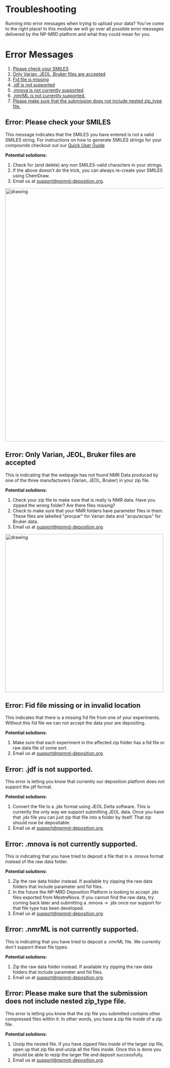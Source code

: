 # Troubleshooting

Running into error messages when trying to upload your data? You've come to the right place! In this module we will go over all possible error messages delivered by the NP-MRD platform and what they could mean for you.

# Error Messages
1. [Please check your SMILES](#error-please-check-your-smiles)
2. [Only Varian, JEOL, Bruker files are accepted](#error-only-varian-jeol-bruker-files-are-accepted)
3. [Fid file is missing](#error-fid-file-missing)
4. [.jdf is not supported](#error-jdf-is-not-supported)
5. [.mnova is not currently supported](#error-mnova-is-not-currently-supported)
6. [.nmrML is not currently supported.](#error-nmrml-is-not-currently-supported)
7. [Please make sure that the submission does not include nested zip_type file.](#error-please-make-sure-that-the-submission-does-not-include-nested-ziptype-file)


## **Error: Please check your SMILES**
This message indicates that the SMILES you have entered is not a valid SMILES string. For instructions on how to generate SMILES strings for your compounds checkout out our [Quick User Guide](index.md)

**Potential solutions:**

1. Check for (and delete) any non SMILES-valid characters in your strings.
2. If the above doesn't do the trick, you can always re-create your SMILES using ChemDraw.
3. Email us at support@npmrd-deposition.org.

<img src="https://user-images.githubusercontent.com/55040326/162302799-8a56f0e4-b6f9-4ab5-bd77-d76a8dd4eceb.png" alt="drawing" width="800"/>

## **Error: Only Varian, JEOL, Bruker files are accepted**
This is indicating that the webpage has not found NMR Data produced by one of the three manufacturers (Varian, JEOL, Bruker) in your zip file. 

**Potential solutions:**

1. Check your zip file to make sure that is really is NMR data. Have you zipped the wrong folder? Are there files missing?
2. Check to make sure that your NMR folders have parameter files in them. These files are labelled "procpar" for Varian data and "acqu/acqus" for Bruker data.
3. Email us at support@npmrd-deposition.org.

<img src="https://user-images.githubusercontent.com/55040326/162330960-e64253c8-d4a7-402b-b1d6-a95a70266899.png" alt="drawing" width="500"/>

## **Error: Fid file missing or in invalid location**
This indicates that there is a missing fid file from one of your experiments. Without this fid file we can not accept the data your are depositing.

**Potential solutions:**

1. Make sure that each experiment in the affected zip folder has a fid file or raw data file of some sort.
2. Email us at support@npmrd-deposition.org.

## **Error: .jdf is not supported.**
This error is letting you know that currently our deposition platform does not support the jdf format.

**Potential solutions:**

1. Convert the file to a .jdx format using JEOL Delta software. This is currently the only way we support submitting JEOL data. Once you have that .jdx file you can just zip that file into a folder by itself. That zip should now be depositable.
2. Email us at support@npmrd-deposition.org.

## **Error: .mnova is not currently supported.**
This is indicating that you have tried to deposit a file that in a .mnova format instead of the raw data folder.

**Potential solutions:**

1. Zip the raw data folder instead. If available try zipping the raw data folders that include parameter and fid files.
2. In the future the NP-MRD Deposition Platform is looking to accept .jdx files exported from MestreNova. If you cannot find the raw data, try coming back later and submitting a .mnova -> .jdx once our support for that file type has been developed.
3. Email us at support@npmrd-deposition.org.
## **Error: .nmrML is not currently supported.**
This is indicating that you have tried to deposit a .nmrML file. We currently don't support these file types.

**Potential solutions:**

1. Zip the raw data folder instead. If available try zipping the raw data folders that include parameter and fid files.
2. Email us at support@npmrd-deposition.org.

## **Error: Please make sure that the submission does not include nested zip_type file.**
This error is letting you know that the zip file you submitted contains other compressed files within it. In other words, you have a zip file inside of a zip file. 

**Potential solutions:**

1. Unzip the nested file. If you have zipped files inside of the larger zip file, open up that zip file and unzip all the files inside. Once this is done you should be able to rezip the larger file and deposit successfully.
2. Email us at support@npmrd-deposition.org.
